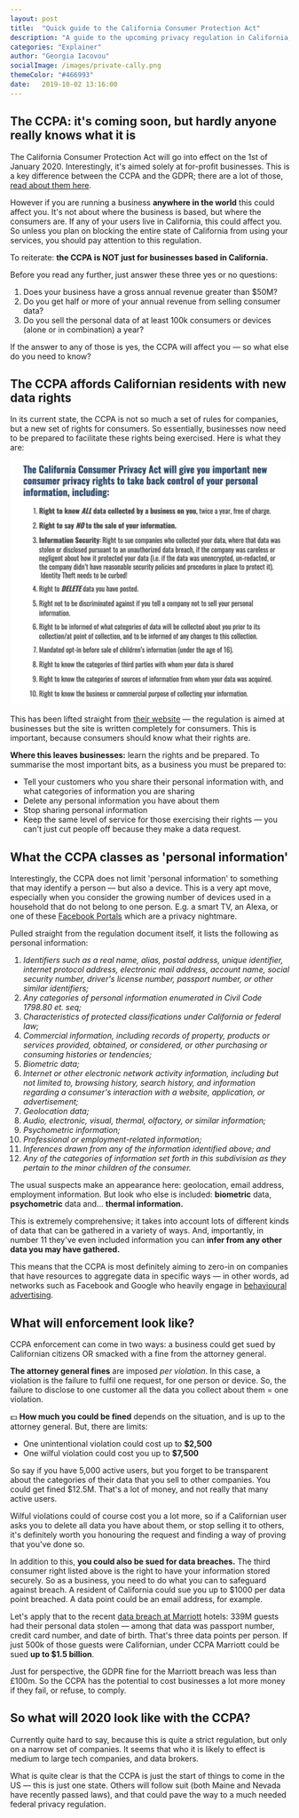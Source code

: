 ```yaml
---
layout: post
title:  "Quick guide to the California Consumer Protection Act"
description: "A guide to the upcoming privacy regulation in California; who is effected by it, how it is enforced."
categories: "Explainer"
author: "Georgia Iacovou"
socialImage: /images/private-cally.png
themeColor: "#466993"
date:   2019-10-02 13:16:00
---
```


## The CCPA: it's coming soon, but hardly anyone really knows what it is

The California Consumer Protection Act will go into effect on the 1st of January 2020. Interestingly, it's aimed solely at for-profit businesses. This is a key difference between the CCPA and the GDPR; there are a lot of those, [read about them here](https://blog.metomic.io/main/2019/09/24/ccpa-vs-gdpr.html).

However if you are running a business **anywhere in the world** this could affect you. It's not about where the business is based, but where the consumers are. If any of your users live in California, this could affect you. So unless you plan on blocking the entire state of California from using your services, you should pay attention to this regulation. 

To reiterate: **the CCPA is NOT just for businesses based in California.**

Before you read any further, just answer these three yes or no questions:

1. Does your business have a gross annual revenue greater than $50M?
2. Do you get half or more of your annual revenue from selling consumer data?
3. Do you sell the personal data of at least 100k consumers or devices (alone or in combination) a year?

If the answer to any of those is yes, the CCPA will affect you — so what else do you need to know?

## The CCPA affords Californian residents with new data rights

In its current state, the CCPA is not so much a set of rules for companies, but a new set of rights for consumers. So essentially, businesses now need to be prepared to facilitate these rights being exercised. Here is what they are:

![a screenshot of all the consumer rights that the CCPA affords](/images/ccpa-rights.png)

This has been lifted straight from [their website](https://www.caprivacy.org/) — the regulation is aimed at businesses but the site is written completely for consumers. This is important, because consumers should know what their rights are. 

**Where this leaves businesses:** learn the rights and be prepared. To summarise the most important bits, as a business you must be prepared to:

- Tell your customers who you share their personal information with, and what categories of information you are sharing
- Delete any personal information you have about them
- Stop sharing personal information
- Keep the same level of service for those exercising their rights — you can't just cut people off because they make a data request.

## What the CCPA classes as 'personal information'

Interestingly, the CCPA does not limit 'personal information' to something that may identify a person — but also a device. This is a very apt move, especially when you consider the growing number of devices used in a household that do not belong to one person. E.g. a smart TV, an Alexa, or one of these [Facebook Portals](https://www.theguardian.com/technology/2019/sep/18/facebook-portal-smart-display-mini-tv-launch-uk?CMP=fb_a-technology_b-gdntech) which are a privacy nightmare.

Pulled straight from the regulation document itself, it lists the following as personal information:

1. *Identifiers such as a real name, alias, postal address, unique identifier, internet protocol address, electronic mail address, account name, social security number, driver's license number, passport number, or other similar identifiers;*
2. *Any categories of personal information enumerated in Civil Code 1798.80 et. seq;*
3. *Characteristics of protected classifications under California or federal law;* 
4. *Commercial information, including records of property, products or services provided, obtained, or considered, or other purchasing or consuming histories or tendencies;* 
5. *Biometric data;*
6. *Internet or other electronic network activity information, including but not limited to, browsing history, search history, and information regarding a consumer's interaction with a website, application, or advertisement;*
7. *Geolocation data;*
8. *Audio, electronic, visual, thermal, olfactory, or similar information;*
9. *Psychometric information;*
10. *Professional or employment-related information;*
11. *Inferences drawn from any of the information identified above; and*
12. *Any of the categories of information set forth in this subdivision as they pertain to the minor children of the consumer.*

The usual suspects make an appearance here: geolocation, email address, employment information. But look who else is included: **biometric** data, **psychometric** data and... **thermal information.**

This is extremely comprehensive; it takes into account lots of different kinds of data that can be gathered in a variety of ways. And, importantly, in number 11 they've even included information you can **infer from any other data you may have gathered.** 

This means that the CCPA is most definitely aiming to zero-in on companies that have resources to aggregate data in specific ways — in other words, ad networks such as Facebook and Google who heavily engage in [behavioural advertising](https://blog.metomic.io/main/2019/09/13/what-is-behavioural-ads.html).

## What will enforcement look like?

CCPA enforcement can come in two ways: a business could get sued by Californian citizens OR smacked with a fine from the attorney general.

**The attorney general fines** are imposed *per violation*. In this case, a violation is the failure to fulfil one request, for one person or device. So, the failure to disclose to one customer all the data you collect about them = one violation.

💵 **How much you could be fined** depends on the situation, and is up to the attorney general. But, there are limits:

- One unintentional violation could cost up to **$2,500**
- One wilful violation could cost you up to **$7,500**

So say if you have 5,000 active users, but you forget to be transparent about the categories of their data that you sell to other companies. You could get fined $12.5M. That's a lot of money, and not really that many active users.

Wilful violations could of course cost you a lot more, so if a Californian user asks you to delete all data you have about them, or stop selling it to others, it's definitely worth you honouring the request and finding a way of proving that you've done so.

In addition to this, **you could also be sued for data breaches.** The third consumer right listed above is the right to have your information stored securely. So as a business, you need to do what you can to safeguard against breach. A resident of California could sue you up to $1000 per data point breached. A data point could be an email address, for example.

Let's apply that to the recent [data breach at Marriott](https://www.theguardian.com/business/2019/jul/09/marriott-fined-over-gdpr-breach-ico) hotels: 339M guests had their personal data stolen — among that data was passport number, credit card number, and date of birth. That's three data points per person. If just 500k of those guests were Californian, under CCPA Marriott could be sued **up to $1.5 billion**.

Just for perspective, the GDPR fine for the Marriott breach was less than £100m. So the CCPA has the potential to cost businesses a lot more money if they fail, or refuse, to comply.

## So what will 2020 look like with the CCPA?

Currently quite hard to say, because this is quite a strict regulation, but only on a narrow set of companies. It seems that who it is likely to effect is medium to large tech companies, and data brokers.

What is quite clear is that the CCPA is just the start of things to come in the US — this is just one state. Others will follow suit (both Maine and Nevada have recently passed laws), and that could pave the way to a much needed federal privacy regulation.